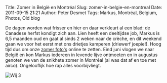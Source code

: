 Title: Zomer in België en Montréal
Slug: zomer-in-belgie-en-montreal
Date: 2011-09-15 21:21
Author: Peter Desmet
Tags: Markus, Montréal, Belgium, Photos, Old blog

De dagen worden wat frisser en hier en daar verkleurt al een blad: de Canadese herfst kondigt zich aan. Lien heeft een deeltijdse job, Markus is 6,5 maanden oud en gaat al sinds 2 weken naar de crèche, en dit weekend gaan we voor het eerst met ons drietjes kamperen (driewerf joepie!). Hoog tijd dus om onze [zomer foto's](https://picasaweb.google.com/Peter.Desmet/ZomerInBelgieEnMontreal?authuser=0&authkey=Gv1sRgCI6zuvWi2-qIHg&feat=directlink) online te zetten. Eind juni vlogen we naar België en kon Markus iedereen in levende lijve ontmoeten en in augustus genoten we van de snikhete zomer in Montréal (al was dat af en toe met airco). Ongelooflijk hoe rap alles voorbijvliegt.

![Wij 3](https://lh4.googleusercontent.com/-o-8xGCp0rVI/TnKweCMZh5I/AAAAAAAAFys/U_mmFxkg908/s800/DSC_0272.JPG)
